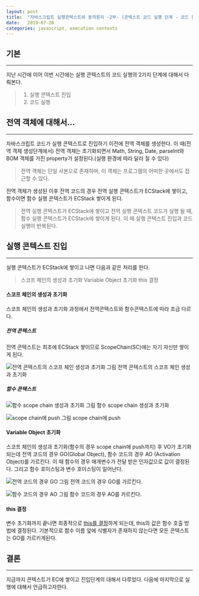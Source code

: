 ```yaml
---
layout: post
title:  "자바스크립트 실행콘텍스트와 동작원리 -2부- (콘텍스트 코드 실행 단계 - 코드 진입)"
date:   2019-07-28
categories: javascript, execution contexts
---
```


## 기본
---
지난 시간에 이어 이번 시간에는 실행 콘텍스트의 코드 실행의 2가지 단계에 대해서 다뤄본다.

> 1. 실행 콘텍스트 진입<br/>
> 2. 코드 실행

## 전역 객체에 대해서...
---
자바스크립트 코드가 실행 콘텍스트로 진입하기 이전에 전역 객체를 생성한다. 이 때(전역 객체 생성단계에서) 전역 객체는 초기화되면서 Math, String, Date, parseInt와 BOM 객체를 가진 property가 설정된다.(실행 환경에 따라 달라 질 수 있다)

> 전역 객체는 단일 사본으로 존재하며, 이 객체는 프로그램의 어떠한 곳에서도 접근할 수 있다.

전역 객체가 생성된 이후 전역 코드의 경우 전역 실행 콘텍스트가 ECStack에 쌓이고, 함수이면 함수 실행 콘텍스트가 ECStack 쌓이게 된다.

> 전역 실행 콘텍스트가 ECStack에 쌓이고 전역 실행 콘텍스트 코드가 실행 될 때, 함수 실행 콘텍스트가 ECStack에 쌓이게 된다. 이 때 실행 콘텍스트 진입과 코드 실행이 반복된다.

## 실행 콘텍스트 진입
---
실행 콘텍스트가 ECStack에 쌓이고 나면 다음과 같은 처리를 한다.

> 스코프 체인의 생성과 초기화
> Variable Object 초기화
> this 결정

#### 스코프 체인의 생성과 초기화
스코프 체인의 생성과 초기화 과정에서 전역콘텍스트와 함수콘텍스트에 따라 조금 다르다.
##### 전역 콘텍스트
전역 콘텍스트는 최초에 ECStack 쌓이므로 ScopeChain(SC)에는 자기 자신만 쌓이게 된다.

![전역 콘텍스트의 스코프 체인 생성과 초기화](https://user-images.githubusercontent.com/15857404/62003979-1e989580-b15a-11e9-95d4-936db7862ebb.png)
그림 전역 콘텍스트의 스코프 체인 생성과 초기화

##### 함수 콘텍스트

![함수 scope chain 생성과 초기화](https://user-images.githubusercontent.com/15857404/62004207-0bd39000-b15d-11e9-9e73-20222e35065d.png)
그림 함수 scope chain 생성과 초기화

![scope chain에 push](https://user-images.githubusercontent.com/15857404/62004210-0f671700-b15d-11e9-8a3d-867d3bd5a959.png)
그림 scope chain에 push

#### Variable Object 초기화
스코프 체인의 생성과 초기화(함수의 경우 scope chain에 push까지) 후 VO가 초기화 되는데 전역 코드의 경우 GO(Global Object), 함수 코드의 경우 AO (Activation Object)를 가르킨다. 이 때 함수의 경우 매개변수가 전달 받은 인자값으로 값이 결정된다. 그리고 함수 호이스팅과 변수 호이스팅이 일어난다.

![전역 코드의 경우 GO](https://user-images.githubusercontent.com/15857404/62004250-800e3380-b15d-11e9-9893-cfb2899d3ff1.png)
그림 전역 코드의 경우 GO를 가르킨다.

![함수 코드의 경우 AO](https://user-images.githubusercontent.com/15857404/62004258-a338e300-b15d-11e9-9a98-6daf6a148e49.png)
그림 함수 코드의 경우 AO를 카르킨다.

#### this 결정
변수 초기화까지 끝나면 최종적으로 [this를 결정](https://yoosoo-won.github.io/javascript,/this/2019/06/23/this.html)하게 되는데, this의 값은 함수 호출 방법에 결정된다. 기본적으로 함수 이름 앞에 식별자가 존재하지 않는다면 모든 콘텍스트는 GO를 가르키게된다.

## 결론
---
지금까지 콘텍스트가 EC에 쌓이고 진입단계의 대해서 다루었다. 다음에 마지막으로 실행에 대해서 언급하고자한다.
